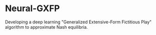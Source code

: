 # Neural-GXFP
Developing a deep learning "Generalized Extensive-Form Fictitious Play" algorithm to approximate Nash equilibria.
